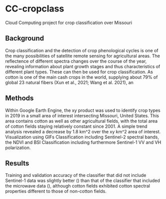 # CC-cropclass
Cloud Computing project for crop classification over Missouri

## Background
Crop classification and the detection of crop phenological cycles is one of the many possibilities of satellite remote sensing for agricultural areas. The reflectence of different spectra changes over the course of the year, revealing information about plant growth stages and thus characteristics of different plant types. These can then be used for crop classification.
As cotton is one of the main cash crops in the world, supplying about 79% of global 23 natural fibers (Xun et al., 2021; Wang et al. 2021), an 

## Methods
Within Google Earth Engine, the xy product was used to identify crop types in 2019 in a small area of interest intersecting Missouri, United States. This area contains cotton as well as other agricultural fields, with the total area of cotton fields staying relatively constant since 2001. A simple trend analysis revealed a decrease by 1.8 km^2 over the xy km^2 area of interest.
Visualization using GIFs
Classification including Sentinel-2 spectral bands, the NDVI and BSI
Classification including furthermore Sentinel-1 VV and VH polarization.

## Results
Training and validation accuracy of the classifier that did not include Sentinel-1 data was slightly better () than that of the classifier that included the microwave data (), although cotton fields exhibited cotton spectral properties different to those of non-cotton fields.
